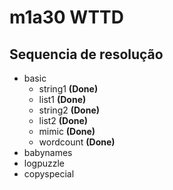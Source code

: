 # m1a30 WTTD

## Sequencia de resolução

* basic
   * string1 **(Done)**
   * list1 **(Done)**
   * string2 **(Done)**
   * list2 **(Done)**
   * mimic **(Done)**
   * wordcount **(Done)**
* babynames
* logpuzzle
* copyspecial
